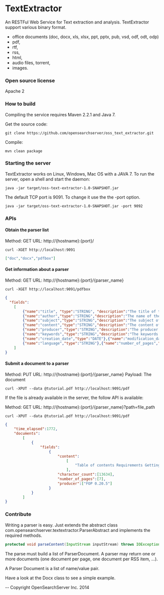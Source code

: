 TextExtractor
=====================

An RESTFul Web Service for Text extraction and analysis.
TextExtractor support various binary format.

- office documents (doc, docx, xls, xlsx, ppt, pptx, pub, vsd, odf, odt, odp)
- pdf,
- rtf,
- rss,
- html,
- audio files, torrent,
- images.

### Open source license

Apache 2

### How to build

Compiling the service requires Maven 2.2.1 and Java 7.
 
Get the source code:

    git clone https://github.com/opensearchserver/oss_text_extractor.git
    
Compile:

    mvn clean package

### Starting the server

TextExtractor works on Linux, Windows, Mac OS with a JAVA 7.
To run the server, open a shell and start the daemon:

    java -jar target/oss-text-extractor-1.0-SNAPSHOT.jar
    
The default TCP port is 9091. To change it use the the -port option.

    java -jar target/oss-text-extractor-1.0-SNAPSHOT.jar -port 9092

### APIs

#### Obtain the parser list

Method: GET
URL: http://{hostname}:{port}/

    curl -XGET http://localhost:9091
    
```json
["doc","docx","pdfbox"]
```

#### Get information about a parser

Method: GET
URL: http://{hostname}:{port}/{parser_name}

    curl -XGET http://localhost:9091/pdfbox
    
```json
{
  "fields":
  	[
		{"name":"title", "type":"STRING", "description":"The title of the Word document"},
		{"name":"author","type":"STRING","description":"The name of the author"},
		{"name":"subject","type":"STRING","description":"The subject of the document"},
		{"name":"content","type":"STRING","description":"The content of the document"},
		{"name":"producer","type":"STRING","description":"The producer of the document"},
		{"name":"keywords","type":"STRING","description":"The keywords of the document"},
		{"name":"creation_date","type":"DATE"},{"name":"modification_date","type":"DATE"},
		{"name":"language","type":"STRING"},{"name":"number_of_pages","type":"INTEGER"}
	]
}
```
    
#### Submit a document to a parser

Method: PUT
URL: http://{hostname}:{port}/{parser_name}
Payload: The document

    curl -XPUT --data @tutorial.pdf http://localhost:9091/pdf
    
If the file is already available in the server, the follow API is available:

Method: GET
URL: http://{hostname}:{port}/{parser_name}?path=file_path

    curl -XPUT --data @tutorial.pdf http://localhost:9091/pdf

```json
{
	"time_elapsed":1772,
	"documents":
		[
			{
				"fields":
					{
						"content":
							[
								"Table of contents Requirements Getting Started Deleting Querying Data Sorting Text  Analysis Debugging"
							],
						"character_count":[13634],
						"number_of_pages":[7],
						"producer":["FOP 0.20.5"]
					}
			}
		]
}
```

### Contribute

Writing a parser is easy. Just extends the abstract class com.opensearchserver.textextractor.ParserAbstract and implements the required methods.

```java
protected void parseContent(InputStream inputStream) throws IOException;
```

The parse must build a list of ParserDocument. A parser may return one or more documents (one document per page, one document per RSS item, ...).

A Parser Document is a list of name/value pair.

Have a look at the Docx class to see a simple example.

--
Copyright OpenSearchServer Inc. 2014